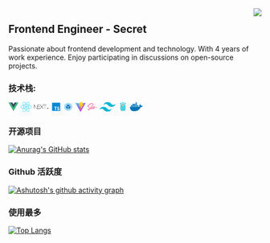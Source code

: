 <img align="right" src="https://count.getloli.com/get/@:Minori-ty?theme=rule34">

## Frontend Engineer - Secret

Passionate about frontend development and technology. With 4 years of work experience. Enjoy participating in discussions on open-source projects.

### **技术栈:**

<a href="https://v3.cn.vuejs.org"><code><img height="20" src="./images/vue.png"></code></a>
<a href="https://reactjs.org/"><code><img height="20" src="./images/react.svg"></code></a>
<a href="https://nextjs.org/"><code><img height="20" src="./images/next.png"></code></a>
<a href="https://www.tslang.cn/index.html"><code><img height="20" src="./images/typescript.png"></code></a>
<a href="https://webpack.js.org/"><code><img height="20" src="./images/webpack.svg"></code></a>
<a href="https://cn.vitejs.dev"><code><img height="20" src="./images/vite.png"></code></a>
<a href="https://sass-lang.com"><code><img height="20" src="./images/sass2.png"></code></a>
<a href="https://tailwindcss.com"><code><img height="20" src="./images/tailwindcss.png"></code></a>
<a href="https://go.dev/"><code><img height="20" src="./images/golang.png"></code></a>
<a href="https://www.docker.com"><code><img height="20" src="./images/docker.png"></code></a>

### 开源项目

[![Anurag's GitHub stats](https://github-readme-stats.vercel.app/api?username=Secret1007)](https://github.com/anuraghazra/github-readme-stats)

### Github 活跃度

[![Ashutosh's github activity graph](https://github-readme-activity-graph.vercel.app/graph?username=Secret1007)](https://github.com/ashutosh00710/github-readme-activity-graph)
### 使用最多
[![Top Langs](https://github-readme-stats.vercel.app/api/top-langs/?username=Secret1007)](https://github.com/anuraghazra/github-readme-stats)

